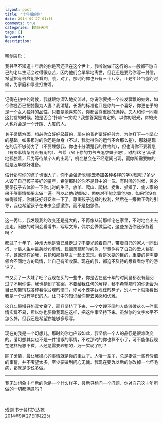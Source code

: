 ```yaml
---
layout: post
title: "十年后的你"
date: 2014-09-27 01:36
comments: true
categories: [情感天地]
tags: []
keywords: 
description: 
---
```

残剑亲启：

我甚至不知道十年后的你是否还活在这个世上，我听说做IT这行的人一般都不愁自己的老年生活会过得很悲苦，因为他们会早早地离世，但我还是要给你写一封信，希望你有机会能够看到。哦，对了，那时的你也只有三十八岁，正是年轻气盛的时候，为家庭和事业打拼着。

---
记得在初中的时候，我就跟你深入地交流过，你说你要找一个长发飘飘的姑娘，如今你是否已把她娶为人妻？我清楚，长发的标准也只是你的一个喜好，你更在乎的是一个女人独特的品性，只要是她喜欢的，你都会尊重她的选择。夫人和你一同看这封信的时候，她是否会“扑哧”一笑呢？我想答案是肯定的。以你的眼光，你的夫人也将会是一个开朗、大度的人。

关于爱情方面，想必你会好好经营的，现在的我也要好好努力，为你打下一个坚实的基础。如果那时的你还是单身（不过，我觉得你的运气不会那么差），那就是现在的我不够努力了（不要埋怨我，你也十分清楚我的性格的），但也请你不要着急（有些事情急是没有用的）、气馁（省下你的力气去追求妹子吧），时刻铭记“高傲地孤独着，只为等待某个人的出现”，机会总会在不经意间出现，而你所需要做的就是及早做好准备。

<!--more-->
估计那时你的孩子也很大了，你不会强迫他/她去参加各种各样的学习班吧？多少人毁了自己孩子美好的童年，希望那时的你不是其中的一员。有时间的时候，务必要带孩子去体验一下你儿时的生活，放羊、爬山、爬树、捉鱼、抓知了、偷人家的果子等事情都要去做一遍。可以让他/她顽皮，但绝对不能宠着他/她，如果你没有做得很好，你就该好好反省一下了。尊重孩子选择的权利，然后在一旁做正确的引导，我也希望孩子在未来会感激你，而不是抱怨你。

---
这一两年，我发现我的改变还是挺大的，不再像从前那样宅在家里，不时地会出去走走，闲散的时间会看看书，写写文章，偶尔会做做运动，这些东西你还保持着吗？

都过了十年了，神州大地是否已经走过？不要光顾着自己，带着自己的家人一同出行，才是人生中最美妙的事情。我很羡慕那时的你，毕竟你有了自己的爱人和孩子，瞧瞧现在的我，只能和那群基友一起出去玩。看是次要的目的，重要的是需要领会不同地方的风情，让自己有所收获。现在的我，都迫不及待的想看看你写的游记了。

书又买了一大堆了吧？我现在买的一些书，你是否在这十年的时间里都没有翻阅过？不用你讲，我也猜到了答案。不要给我任何的解释，我不希望那时的你还会为自己的懒惰找各种看似合理的借口。你可不要学我现在的样子，别人一下就能看出我是一个没有学识的人，让书中的知识给你带去灵感和优雅。

这几年慢慢开始写文章了，而且坚持了下来，一个文理不同的人能够做这么一件事情实属不易，所以你也要像我现在这样，把这件事坚持下来。虽然你的文字水平不怎么好，但我还是希望你能够多写写。

---
现在的我是一个幻想儿，那时的你也应该如此，我坚信一个人的品行是很难改变的。爱幻想其实也不是一件错误的事情，不过那时的你也算不小了，可不能像我现在这样光想不做。人还是需要理想的，万一实现了呢？

除了爱情，最让我操心的事情就是你的事业了。人活一辈子，总是要做一些有价值的事情，并不奢望太多，至少要做到问心无愧。我现在要为以后的你改掉一个坏毛病，那就是少说多做。

---
我无法想象十年后的你是一个什么样子，最后只想问一个问题，你对自己这十年所做的一切都满意吗？


<br></br>
残剑   书于蒋村兴达苑    
2014年9月27日1时22分